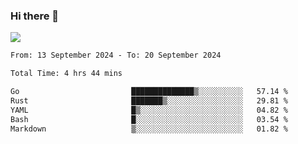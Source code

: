 ### Hi there 👋️

![](https://komarev.com/ghpvc/?username=Loner1024)

<!--START_SECTION:waka-->

```txt
From: 13 September 2024 - To: 20 September 2024

Total Time: 4 hrs 44 mins

Go                         ██████████████▒░░░░░░░░░░   57.14 %
Rust                       ███████▒░░░░░░░░░░░░░░░░░   29.81 %
YAML                       █▒░░░░░░░░░░░░░░░░░░░░░░░   04.82 %
Bash                       █░░░░░░░░░░░░░░░░░░░░░░░░   03.54 %
Markdown                   ▒░░░░░░░░░░░░░░░░░░░░░░░░   01.82 %
```

<!--END_SECTION:waka-->



